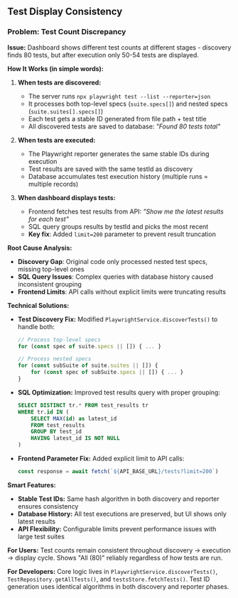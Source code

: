 ## Test Display Consistency

### Problem: Test Count Discrepancy

**Issue:** Dashboard shows different test counts at different stages - discovery finds 80 tests, but after execution only 50-54 tests are displayed.

**How It Works (in simple words):**

1. **When tests are discovered:**

     - The server runs `npx playwright test --list --reporter=json`
     - It processes both top-level specs (`suite.specs[]`) and nested specs (`suite.suites[].specs[]`)
     - Each test gets a stable ID generated from file path + test title
     - All discovered tests are saved to database: _"Found 80 tests total"_

2. **When tests are executed:**

     - The Playwright reporter generates the same stable IDs during execution
     - Test results are saved with the same testId as discovery
     - Database accumulates test execution history (multiple runs = multiple records)

3. **When dashboard displays tests:**
     - Frontend fetches test results from API: _"Show me the latest results for each test"_
     - SQL query groups results by testId and picks the most recent
     - **Key fix**: Added `limit=200` parameter to prevent result truncation

**Root Cause Analysis:**

-    **Discovery Gap**: Original code only processed nested test specs, missing top-level ones
-    **SQL Query Issues**: Complex queries with database history caused inconsistent grouping
-    **Frontend Limits**: API calls without explicit limits were truncating results

**Technical Solutions:**

-    **Test Discovery Fix:** Modified `PlaywrightService.discoverTests()` to handle both:
     ```typescript
     // Process top-level specs
     for (const spec of suite.specs || []) { ... }
     
     // Process nested specs  
     for (const subSuite of suite.suites || []) {
         for (const spec of subSuite.specs || []) { ... }
     }
     ```

-    **SQL Optimization:** Improved test results query with proper grouping:
     ```sql
     SELECT DISTINCT tr.* FROM test_results tr
     WHERE tr.id IN (
         SELECT MAX(id) as latest_id 
         FROM test_results 
         GROUP BY test_id
         HAVING latest_id IS NOT NULL
     )
     ```

-    **Frontend Parameter Fix:** Added explicit limit to API calls:
     ```typescript
     const response = await fetch(`${API_BASE_URL}/tests?limit=200`)
     ```

**Smart Features:**

-    **Stable Test IDs:** Same hash algorithm in both discovery and reporter ensures consistency
-    **Database History:** All test executions are preserved, but UI shows only latest results
-    **API Flexibility:** Configurable limits prevent performance issues with large test suites

**For Users:** Test counts remain consistent throughout discovery → execution → display cycle. Shows "All (80)" reliably regardless of how tests are run.

**For Developers:** Core logic lives in `PlaywrightService.discoverTests()`, `TestRepository.getAllTests()`, and `testsStore.fetchTests()`. Test ID generation uses identical algorithms in both discovery and reporter phases.